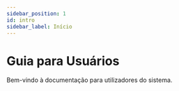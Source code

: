 ```yaml
---
sidebar_position: 1
id: intro
sidebar_label: Início
---
```


# Guia para Usuários

Bem-vindo à documentação para utilizadores do sistema.
